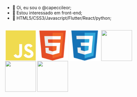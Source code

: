 - 👋 Oi, eu sou o @capeccileor;
- 👀 Estou interessado em front-end;
- 🌱 HTML5/CSS3/Javascript/Flutter/React/python;


</div>
  <div style="display: inline_block"><br>
  <img align="center" alt="Js" height="100" width="100" src="https://raw.githubusercontent.com/devicons/devicon/master/icons/javascript/javascript-plain.svg">
  <img align="center" alt="-HTML" height="100" width="100" src="https://raw.githubusercontent.com/devicons/devicon/master/icons/html5/html5-original.svg">
  <img align="center" alt="-CSS" height="100" width="100" src="https://raw.githubusercontent.com/devicons/devicon/master/icons/css3/css3-original.svg">
  <img align="center" alt"-css" height="100" width="100" src="https://upload.wikimedia.org/wikipedia/commons/thumb/0/0a/Python.svg/2048px-Python.svg.png">
  <img align="center" alt"-css" height="100" width="100" src="https://seeklogo.com/images/F/flutter-logo-5086DD11C5-seeklogo.com.png">
  <img align="center" alt"-css" height="100" width="100" src="https://cdn.worldvectorlogo.com/logos/react-1.svg">
</div>

  ##
  
